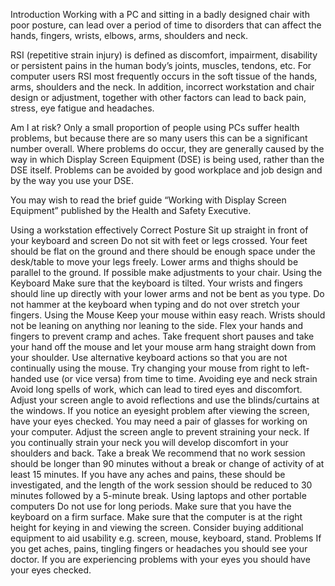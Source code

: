 Introduction
Working with a PC and sitting in a badly designed chair with poor posture, can lead over a period of time to disorders that can affect the hands, fingers, wrists, elbows, arms, shoulders and neck.

RSI (repetitive strain injury) is defined as discomfort, impairment, disability or persistent pains in the human body’s joints, muscles, tendons, etc. For computer users RSI most frequently occurs in the soft tissue of the hands, arms, shoulders and the neck. In addition, incorrect workstation and chair design or adjustment, together with other factors can lead to back pain, stress, eye fatigue and headaches.

Am I at risk?
Only a small proportion of people using PCs suffer health problems, but because there are so many users this can be a significant number overall. Where problems do occur, they are generally caused by the way in which Display Screen Equipment (DSE) is being used, rather than the DSE itself. Problems can be avoided by good workplace and job design and by the way you use your DSE.

You may wish to read the brief guide “Working with Display Screen Equipment” published by the Health and Safety Executive.

Using a workstation effectively
Correct Posture
Sit up straight in front of your keyboard and screen
Do not sit with feet or legs crossed. Your feet should be flat on the ground and there should be enough space under the desk/table to move your legs freely.
Lower arms and thighs should be parallel to the ground. If possible make adjustments to your chair.
Using the Keyboard
Make sure that the keyboard is tilted.
Your wrists and fingers should line up directly with your lower arms and not be bent as you type.
Do not hammer at the keyboard when typing and do not over stretch your fingers.
Using the Mouse
Keep your mouse within easy reach. Wrists should not be leaning on anything nor leaning to the side.
Flex your hands and fingers to prevent cramp and aches.
Take frequent short pauses and take your hand off the mouse and let your mouse arm hang straight down from your shoulder.
Use alternative keyboard actions so that you are not continually using the mouse.
Try changing your mouse from right to left-handed use (or vice versa) from time to time.
Avoiding eye and neck strain
Avoid long spells of work, which can lead to tired eyes and discomfort.
Adjust your screen angle to avoid reflections and use the blinds/curtains at the windows.
If you notice an eyesight problem after viewing the screen, have your eyes checked. You may need a pair of glasses for working on your computer.
Adjust the screen angle to prevent straining your neck. If you continually strain your neck you will develop discomfort in your shoulders and back.
Take a break
We recommend that no work session should be longer than 90 minutes without a break or change of activity of at least 15 minutes.
If you have any aches and pains, these should be investigated, and the length of the work session should be reduced to 30 minutes followed by a 5-minute break.
Using laptops and other portable computers
Do not use for long periods.
Make sure that you have the keyboard on a firm surface.
Make sure that the computer is at the right height for keying in and viewing the screen.
Consider buying additional equipment to aid usability e.g. screen, mouse, keyboard, stand.
Problems
If you get aches, pains, tingling fingers or headaches you should see your doctor.
If you are experiencing problems with your eyes you should have your eyes checked.